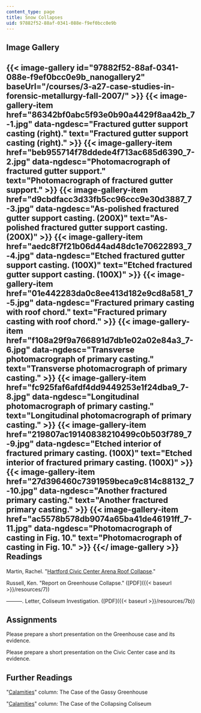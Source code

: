 ```yaml
---
content_type: page
title: Snow Collapses
uid: 97882f52-88af-0341-088e-f9ef0bcc0e9b
---
```


Image Gallery
-------------
{{< image-gallery id="97882f52-88af-0341-088e-f9ef0bcc0e9b_nanogallery2" baseUrl="/courses/3-a27-case-studies-in-forensic-metallurgy-fall-2007/" >}}
{{< image-gallery-item href="86342bf0abc5f93e0b90a4429f8aa42b_7-1.jpg" data-ngdesc="Fractured gutter support casting (right)." text="Fractured gutter support casting (right)." >}}
{{< image-gallery-item href="beb955714f78ddede4f713ac685d6390_7-2.jpg" data-ngdesc="Photomacrograph of fractured gutter support." text="Photomacrograph of fractured gutter support." >}}
{{< image-gallery-item href="d9cbdfacc3d33fb5cc96ccc9e30d3887_7-3.jpg" data-ngdesc="As-polished fractured gutter support casting. (200X)" text="As-polished fractured gutter support casting. (200X)" >}}
{{< image-gallery-item href="aedc8f7f21b06d44ad48dc1e70622893_7-4.jpg" data-ngdesc="Etched fractured gutter support casting. (100X)" text="Etched fractured gutter support casting. (100X)" >}}
{{< image-gallery-item href="01e442283da0c8ee413d182e9cd8a581_7-5.jpg" data-ngdesc="Fractured primary casting with roof chord." text="Fractured primary casting with roof chord." >}}
{{< image-gallery-item href="f108a29f9a766891d7db1e02a02e84a3_7-6.jpg" data-ngdesc="Transverse photomacrograph of primary casting." text="Transverse photomacrograph of primary casting." >}}
{{< image-gallery-item href="fc925faf6afdf4dd9449253e1f24dba9_7-8.jpg" data-ngdesc="Longitudinal photomacrograph of primary casting." text="Longitudinal photomacrograph of primary casting." >}}
{{< image-gallery-item href="219807ac19140838210499c0b503f789_7-9.jpg" data-ngdesc="Etched interior of fractured primary casting. (100X)" text="Etched interior of fractured primary casting. (100X)" >}}
{{< image-gallery-item href="27d396460c7391959beca9c814c88132_7-10.jpg" data-ngdesc="Another fractured primary casting." text="Another fractured primary casting." >}}
{{< image-gallery-item href="ac5578b578db9074a65ba41de46191ff_7-11.jpg" data-ngdesc="Photomacrograph of casting in Fig. 10." text="Photomacrograph of casting in Fig. 10." >}}
{{</ image-gallery >}}
Readings
--------

Martin, Rachel. "[Hartford Civic Center Arena Roof Collapse](http://www.courant.com/business/real-estate/hc-1978-civic-center-collapse-pg,0,3647390.photogallery)."

Russell, Ken. "Report on Greenhouse Collapse." ([PDF]({{< baseurl >}}/resources/7))

———. Letter, Coliseum Investigation. ([PDF]({{< baseurl >}}/resources/7b))

Assignments
-----------

Please prepare a short presentation on the Greenhouse case and its evidence.

Please prepare a short presentation on the Civic Center case and its evidence.

Further Readings
----------------

"[Calamities](http://www.designnews.com/article/CA6435776.html)" column: The Case of the Gassy Greenhouse

"[Calamities](http://www.designnews.com/article/CA603734.html)" column: The Case of the Collapsing Coliseum